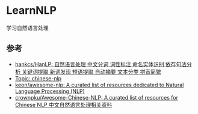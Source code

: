 # LearnNLP
学习自然语言处理

## 参考

- [hankcs/HanLP: 自然语言处理 中文分词 词性标注 命名实体识别 依存句法分析 关键词提取 新词发现 短语提取 自动摘要 文本分类 拼音简繁](https://github.com/hankcs/HanLP)
- [Topic: chinese-nlp](https://github.com/topics/chinese-nlp)
- [keon/awesome-nlp: A curated list of resources dedicated to Natural Language Processing (NLP)](https://github.com/keon/awesome-nlp)
- [crownpku/Awesome-Chinese-NLP: A curated list of resources for Chinese NLP 中文自然语言处理相关资料](https://github.com/crownpku/Awesome-Chinese-NLP)